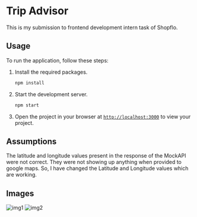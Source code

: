 # Trip Advisor

This is my submission to frontend development intern task of Shopflo.

## Usage

To run the application, follow these steps:

1. Install the required packages.
    ```sh
    npm install
    ```

2. Start the development server.
    ```sh
    npm start
    ```
3. Open the project in your browser at [`http://localhost:3000`](http://localhost:3000) to view your project.

## Assumptions

The latitude and longitude values present in the response of the MockAPI were not correct. They were not showing up anything when provided to google maps. So, I have changed the Latitude and Longitude values which are working.

## Images
![img1](https://github.com/AKANKSHAJOSHI481/TripAdvisor/assets/78258771/8295f8e7-95b8-4b8c-8d00-d693d56bfa49)
![img2](https://github.com/AKANKSHAJOSHI481/TripAdvisor/assets/78258771/5cd1ca15-83e6-47f5-8de0-f09c178d654b)


